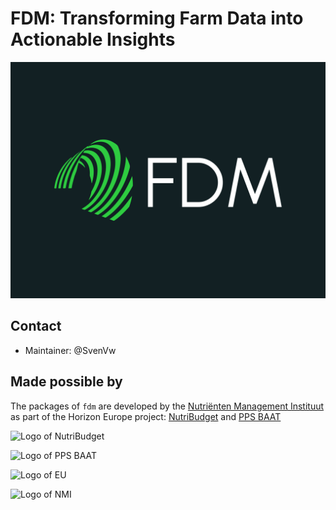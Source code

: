 # FDM: Transforming Farm Data into Actionable Insights

![Logo of FDM](/fdm-docs/static/img/fdm-high-resolution-logo.png)

## Contact
* Maintainer: @SvenVw

## Made possible by
The packages of `fdm` are developed by the [Nutriënten Management Instituut](https://www.nmi-agro.nl/) as part of the Horizon Europe project: [NutriBudget](https://www.nutribudget.eu/) and [PPS BAAT](https://www.handboekbodemenbemesting.nl/nl/handboekbodemenbemesting/pps-baat.htm)

![Logo of NutriBudget](https://www.nutribudget.eu/wp-content/themes/nutribudget/images/logo-nutribudget.png)

![Logo of PPS BAAT](https://www.beterbodembeheer.nl/wp-content/uploads/2024/01/pps-baat-projectlogo.png)

![Logo of EU](https://ec.europa.eu/regional_policy/images/information-sources/logo-download-center/eu_funded_en.jpg)

![Logo of NMI](https://media.licdn.com/dms/image/C560BAQEYGcm4HjNnxA/company-logo_200_200/0?e=2159024400&v=beta&t=u40rJ7bixPWB2SAqaj3KCKzJRoKcqf0wUXCdmsTDQvw)
